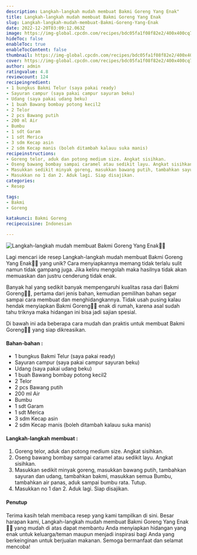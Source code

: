 ```yaml
---
description: Langkah-langkah mudah membuat Bakmi Goreng Yang Enak"
title: Langkah-langkah mudah membuat Bakmi Goreng Yang Enak
slug: Langkah-langkah-mudah-membuat-Bakmi-Goreng-Yang-Enak
date: 2022-12-20T03:09:12.063Z
image: https://img-global.cpcdn.com/recipes/bdc05fa1f08f82e2/400x400cq70/photo.jpg
hideToc: false
enableToc: true
enableTocContent: false
thumbnail: https://img-global.cpcdn.com/recipes/bdc05fa1f08f82e2/400x400cq70/photo.jpg
cover: https://img-global.cpcdn.com/recipes/bdc05fa1f08f82e2/400x400cq70/photo.jpg
author: admin
ratingvalue: 4.8
reviewcount: 124
recipeingredient:
- 1 bungkus Bakmi Telur (saya pakai ready)
- Sayuran campur (saya pakai campur sayuran beku)
- Udang (saya pakai udang beku)
- 1 buah Bawang bombay potong kecil2
- 2 Telor
- 2 pcs Bawang putih
- 200 ml Air
- Bumbu
- 1 sdt Garam
- 1 sdt Merica
- 3 sdm Kecap asin
- 2 sdm Kecap manis (boleh ditambah kalauu suka manis)
recipeinstructions:
- Goreng telor, aduk dan potong medium size. Angkat sisihkan.
- Oseng bawang bombay sampai caramel atau sedikit layu. Angkat sisihkan.
- Masukkan sedikit minyak goreng, masukkan bawang putih, tambahkan sayuran dan udang, tambahkan bakmi, masukkan semua Bumbu, tambahkan air panas, aduk sampai bumbu rata. Tutup.
- Masukkan no 1 dan 2. Aduk lagi. Siap disajikan.
categories:
- Resep

tags:
- Bakmi
- Goreng

katakunci: Bakmi Goreng
recipecuisine: Indonesian

---
```


![Langkah-langkah mudah membuat Bakmi Goreng Yang Enak👩‍🍳](https://img-global.cpcdn.com/recipes/bdc05fa1f08f82e2/400x400cq70/photo.jpg)

Lagi mencari ide resep Langkah-langkah mudah membuat Bakmi Goreng Yang Enak👩‍🍳 yang unik? Cara menyiapkannya memang tidak terlalu sulit namun tidak gampang juga. Jika keliru mengolah maka hasilnya tidak akan memuaskan dan justru cenderung tidak enak.

Banyak hal yang sedikit banyak mempengaruhi kualitas rasa dari Bakmi Goreng👩‍🍳, pertama dari jenis bahan, kemudian pemilihan bahan segar sampai cara membuat dan menghidangkannya. Tidak usah pusing kalau hendak menyiapkan Bakmi Goreng👩‍🍳 enak di rumah, karena asal sudah tahu triknya maka hidangan ini bisa jadi sajian spesial.

Di bawah ini ada beberapa cara mudah dan praktis untuk membuat Bakmi Goreng👩‍🍳 yang siap dikreasikan.

<!--inarticleads1-->

#### Bahan-bahan :

- 1 bungkus Bakmi Telur (saya pakai ready)
- Sayuran campur (saya pakai campur sayuran beku)
- Udang (saya pakai udang beku)
- 1 buah Bawang bombay potong kecil2
- 2 Telor
- 2 pcs Bawang putih
- 200 ml Air
- Bumbu
- 1 sdt Garam
- 1 sdt Merica
- 3 sdm Kecap asin
- 2 sdm Kecap manis (boleh ditambah kalauu suka manis)

<!--inarticleads2-->

#### Langkah-langkah membuat :

1. Goreng telor, aduk dan potong medium size. Angkat sisihkan.
1. Oseng bawang bombay sampai caramel atau sedikit layu. Angkat sisihkan.
1. Masukkan sedikit minyak goreng, masukkan bawang putih, tambahkan sayuran dan udang, tambahkan bakmi, masukkan semua Bumbu, tambahkan air panas, aduk sampai bumbu rata. Tutup.
1. Masukkan no 1 dan 2. Aduk lagi. Siap disajikan.

#### Penutup

Terima kasih telah membaca resep yang kami tampilkan di sini. Besar harapan kami, Langkah-langkah mudah membuat Bakmi Goreng Yang Enak👩‍🍳 yang mudah di atas dapat membantu Anda menyiapkan hidangan yang enak untuk keluarga/teman maupun menjadi inspirasi bagi Anda yang berkeinginan untuk berjualan makanan. Semoga bermanfaat dan selamat mencoba!